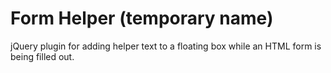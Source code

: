 # Form Helper (temporary name)

jQuery plugin for adding helper text to a floating box while an HTML form is being filled out.
